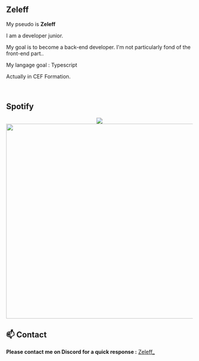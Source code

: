 ## Zeleff
 My pseudo is <b>Zeleff</b>
 
 I am a developer junior.

 My goal is to become a back-end developer. I'm not particularly fond of the front-end part..

 My langage goal : Typescript

 Actually in CEF Formation.

<br>

## Spotify
<p align="center">
<a href="https://spotify-github-profile.vercel.app/api/view?uid=21srzl7zgpmycdmrwm22rzfey&redirect=true">
 <img src="https://spotify-github-profile.vercel.app/api/view?uid=21srzl7zgpmycdmrwm22rzfey&cover_image=true&theme=default&show_offline=true&background_color=141414&interchange=true&bar_color=3c3adf&bar_color_cover=true)"/>
</a>
 <img width="525" src="https://spotify-recently-played-readme.vercel.app/api?user=21srzl7zgpmycdmrwm22rzfey" />
 </p>

<!-- <br><br><br><br> -->
## **📫 Contact**
**Please contact me on Discord for a quick response :** [Zeleff_](https://discord.com/users/332488118588538880)
